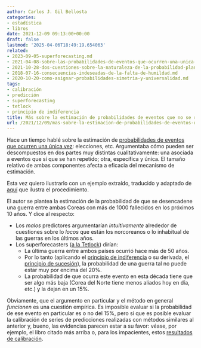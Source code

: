 ```yaml
---
author: Carlos J. Gil Bellosta
categories:
- estadística
- libros
date: 2021-12-09 09:13:00+00:00
draft: false
lastmod: '2025-04-06T18:49:19.654063'
related:
- 2023-09-05-superforecasting.md
- 2021-04-08-sobre-las-probabilidades-de-eventos-que-ocurren-una-unica-vez.md
- 2021-10-28-dos-cuestiones-sobre-la-naturaleza-de-la-probabilidad-planteadas-por-keynes-en-1921-pero-que-siguen-hoy-igual-de-vigentes.md
- 2018-07-16-consecuencias-indeseadas-de-la-falta-de-humildad.md
- 2020-10-20-como-asignar-probabilidades-simetria-y-universalidad.md
tags:
- calibración
- predicción
- superforecasting
- tetlock
- principio de indiferencia
title: Más sobre la estimación de probabilidades de eventos que no se repiten
url: /2021/12/09/mas-sobre-la-estimacion-de-probabilidades-de-eventos-que-no-se-repiten/
---
```


Hace un tiempo hablé sobre la estimación de [probabilidades de eventos que ocurren una única vez](https://www.datanalytics.com/2021/04/08/sobre-las-probabilidades-de-eventos-que-ocurren-una-unica-vez/): elecciones, etc. Argumentaba cómo pueden ser descompuestos en dos partes muy distintas cualitativamente: una asociada a eventos que sí que se han repetido; otra, específica y única. El tamaño relativo de ambas componentes afecta a eficacia del mecanismo de estimación.

Esta vez quiero ilustrarlo con un ejemplo extraído, traducido y adaptado de [aquí](https://slatestarcodex.com/2016/02/04/book-review-superforecasting/) que ilustra el procedimiento.

El autor se plantea la estimación de la probabilidad de que se desencadene una guerra entre ambas Coreas con más de 1000 fallecidos en los próximos 10 años. Y dice al respecto:

  * Los _malos_ predictores argumentarían _intuitivamente_ alrededor de cuestiones sobre lo _locos_ que están los norcoreanos o lo inhabitual de las guerras en los últimos años.
  * Los superforecasters ([a la Tetlock](https://www.goodreads.com/book/show/23995360-superforecasting)) dirían:
    * La última guerra entre ambos países ocurrió hace más de 50 años.
    * Por lo tanto (aplicando el [principio de indiferencia](https://en.wikipedia.org/wiki/Principle_of_indifference) o su derivada, el [principio de sucesión](https://en.wikipedia.org/wiki/Rule_of_succession)), la probabilidad de una guerra tal no puede estar muy por encima del 20%.
    * La probabilidad de que ocurra este evento en esta década tiene que ser algo más baja (Corea del Norte tiene menos aliados hoy en día, etc.) y la dejan en un 15%.

Obviamente, que el argumento en particular y el método en general _funcionen_ es una cuestión empírica. Es imposible evaluar si la probabilidad de ese evento en particular es o no del 15%, pero sí que es posible evaluar la calibración de series de predicciones realizadas con métodos similares al anterior y, bueno, las evidencias parecen estar a su favor: véase, por ejemplo, el libro citado más arriba o, para los impacientes, estos [resultados de calibración](https://slatestarcodex.com/2015/01/01/2014-predictions-calibration-results/).